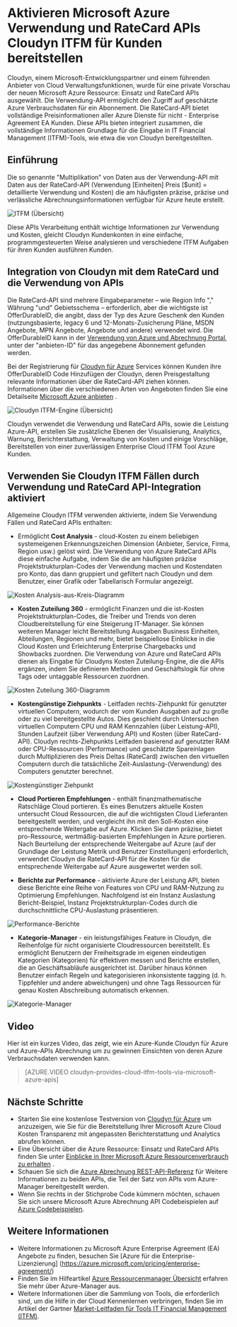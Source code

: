<properties
   pageTitle="Microsoft Azure Verwendung und RateCard APIs aktivieren Cloudyn ITFM für Kunden bereitstellen | Microsoft Azure"
   description="Stellt eine eindeutige Perspektive aus Microsoft Azure Abrechnung Partner Cloudyn, deren Erfahrung Integration der Abrechnung Azure-APIs in deren Produkt.  Dies ist für Kunden mit Azure und Cloudyn, die mit/ausprobieren von Cloudyn für Azure Services interessiert sind besonders hilfreich."
   services=""
   documentationCenter=""
   authors="BryanLa"
   manager="mbaldwin"
   editor=""
   tags="billing"/>

<tags
   ms.service="billing"
   ms.devlang="na"
   ms.topic="article"
   ms.tgt_pltfrm="na"
   ms.workload="billing"
   ms.date="08/16/2016"
   ms.author="mobandyo;bryanla"/>

# <a name="microsoft-azure-usage-and-ratecard-apis-enable-cloudyn-to-provide-itfm-for-customers"></a>Aktivieren Microsoft Azure Verwendung und RateCard APIs Cloudyn ITFM für Kunden bereitstellen

Cloudyn, einem Microsoft-Entwicklungspartner und einem führenden Anbieter von Cloud Verwaltungsfunktionen, wurde für eine private Vorschau der neuen Microsoft Azure Ressource: Einsatz und RateCard APIs ausgewählt.  Die Verwendung-API ermöglicht den Zugriff auf geschätzte Azure Verbrauchsdaten für ein Abonnement. Die RateCard-API bietet vollständige Preisinformationen aller Azure Dienste für nicht - Enterprise Agreement EA Kunden. Diese APIs bieten integriert zusammen, die vollständige Informationen Grundlage für die Eingabe in IT Financial Management (ITFM)-Tools, wie etwa die von Cloudyn bereitgestellten.

## <a name="introduction"></a>Einführung

Die so genannte "Multiplikation" von Daten aus der Verwendung-API mit Daten aus der RateCard-API (Verwendung [Einheiten] Preis [$unit] = detaillierte Verwendung und Kosten) die am häufigsten präzise, präzise und verlässliche Abrechnungsinformationen verfügbar für Azure heute erstellt.

![ITFM (Übersicht)][1]

Diese APIs Verarbeitung enthält wichtige Informationen zur Verwendung und Kosten, gleicht Cloudyn Kundenkonten in eine einfache, programmgesteuerten Weise analysieren und verschiedene ITFM Aufgaben für ihren Kunden ausführen Kunden.

## <a name="integrating-cloudyn-with-the-ratecard-and-usage-apis"></a>Integration von Cloudyn mit dem RateCard und die Verwendung von APIs
Die RateCard-API sind mehrere Eingabeparameter – wie Region Info "," Währung "und" Gebietsschema – erforderlich, aber die wichtigste ist OfferDurableID, die angibt, dass der Typ des Azure Geschenk den Kunden (nutzungsbasierte, legacy 6 und 12-Monats-Zusicherung Pläne, MSDN Angebote, MPN Angebote, Angebote und andere) verwendet wird. Die OfferDurableID kann in der [Verwendung von Azure und Abrechnung Portal](https://account.windowsazure.com/Subscriptions), unter der "anbieten-ID" für das angegebene Abonnement gefunden werden.

Bei der Registrierung für [Cloudyn für Azure](https://www.cloudyn.com/microsoft-azure/) Services können Kunden ihre OfferDurableID Code Hinzufügen der Cloudyn, deren Preisgestaltung relevante Informationen über die RateCard-API ziehen können.  Informationen über die verschiedenen Arten von Angeboten finden Sie eine Detailseite [Microsoft Azure anbieten](https://azure.microsoft.com/support/legal/offer-details/) .

![Cloudyn ITFM-Engine (Übersicht)][2]

Cloudyn verwendet die Verwendung und RateCard APIs, sowie die Leistung Azure-API, erstellen Sie zusätzliche Ebenen der Visualisierung, Analytics, Warnung, Berichterstattung, Verwaltung von Kosten und einige Vorschläge, Bereitstellen von einer zuverlässigen Enterprise Cloud ITFM Tool Azure Kunden.

## <a name="cloudyn-itfm-use-cases-enabled-by-usage-and-ratecard-api-integration"></a>Verwenden Sie Cloudyn ITFM Fällen durch Verwendung und RateCard API-Integration aktiviert
Allgemeine Cloudyn ITFM verwenden aktivierte, indem Sie Verwendung Fällen und RateCard APIs enthalten:

+ Ermöglicht **Cost Analysis** - cloud-Kosten zu einem beliebigen systemeigenen Erkennungszeichen Dimension (Anbieter, Service, Firma, Region usw.) gelöst wird. Die Verwendung von Azure RateCard APIs diese einfache Aufgabe, indem Sie die am häufigsten präzise Projektstrukturplan-Codes der Verwendung machen und Kostendaten pro Konto, das dann gruppiert und gefiltert nach Cloudyn und dem Benutzer, einer Grafik oder Tabellarisch Formular angezeigt.

![Kosten Analysis-aus-Kreis-Diagramm][3]

+ **Kosten Zuteilung 360** - ermöglicht Finanzen und die ist-Kosten Projektstrukturplan-Codes, die Treiber und Trends von deren Cloudbereitstellung für eine Steigerung IT-Manager. Sie können weiteren Manager leicht Bereitstellung Ausgaben Business Einheiten, Abteilungen, Regionen und mehr, bietet beispiellose Einblicke in die Cloud Kosten und Erleichterung Enterprise Chargebacks und Showbacks zuordnen. Die Verwendung von Azure und RateCard APIs dienen als Eingabe für Cloudyns Kosten Zuteilung-Engine, die die APIs ergänzen, indem Sie definieren Methoden und Geschäftslogik für ohne Tags oder untaggable Ressourcen zuordnen.

![Kosten Zuteilung 360-Diagramm][4]

+ **Kostengünstige Ziehpunkts** - Leitfaden rechts-Ziehpunkt für genutzter virtuellen Computern, wodurch der vom Kunden Ausgaben auf zu große oder zu viel bereitgestellte Autos. Dies geschieht durch Untersuchen virtuellen Computern CPU und RAM Kennzahlen (über Leistung-API), Stunden Laufzeit (über Verwendung API) und Kosten (über RateCard-API). Cloudyn rechts-Ziehpunkts Leitfaden basierend auf genutzter RAM oder CPU-Ressourcen (Performance) und geschätzte Spareinlagen durch Multiplizieren des Preis Deltas (RateCard) zwischen den virtuellen Computern durch die tatsächliche Zeit-Auslastung-(Verwendung) des Computers genutzter berechnet.

![Kostengünstiger Ziehpunkt][5]

+ **Cloud Portieren Empfehlungen** - enthält finanzmathematische Ratschläge Cloud portieren. Es eines Benutzers aktuelle Kosten untersucht Cloud Ressourcen, die auf die wichtigsten Cloud Lieferanten bereitgestellt werden, und vergleicht ihn mit den Soll-Kosten eine entsprechende Weitergabe auf Azure. Klicken Sie dann präzise, bietet pro-Ressource, wertmäßig-basierten Empfehlungen in Azure portieren. Nach Beurteilung der entsprechende Weitergabe auf Azure (auf der Grundlage der Leistung Metrik und Benutzer Einstellungen) erforderlich, verwendet Cloudyn die RateCard-API für die Kosten für die entsprechende Weitergabe auf Azure ausgewertet werden soll.

+ **Berichte zur Performance** - aktivierte Azure der Leistung API, bieten diese Berichte eine Reihe von Features von CPU und RAM-Nutzung zu Optimierung Empfehlungen. Nachfolgend ist ein Instanz Auslastung Bericht-Beispiel, Instanz Projektstrukturplan-Codes durch die durchschnittliche CPU-Auslastung präsentieren.

![Performance-Berichte][6]

+ **Kategorie-Manager** - ein leistungsfähiges Feature in Cloudyn, die Reihenfolge für nicht organisierte Cloudressourcen bereitstellt. Es ermöglicht Benutzern der Freiheitsgrade im eigenen eindeutigen Kategorien (Kategorien) für effektiven messen und Berichte erstellen, die an Geschäftsabläufe ausgerichtet ist. Darüber hinaus können Benutzer einfach Regeln und kategorisieren inkonsistente tagging (d. h. Tippfehler und andere abweichungen) und ohne Tags Ressourcen für genau Kosten Abschreibung automatisch erkennen.

![Kategorie-Manager][7]

## <a name="video"></a>Video

Hier ist ein kurzes Video, das zeigt, wie ein Azure-Kunde Cloudyn für Azure und Azure-APIs Abrechnung um zu gewinnen Einsichten von deren Azure Verbrauchsdaten verwenden kann.

> [AZURE.VIDEO cloudyn-provides-cloud-itfm-tools-via-microsoft-azure-apis]


## <a name="next-steps"></a>Nächste Schritte

+ Starten Sie eine kostenlose Testversion von [Cloudyn für Azure](https://www.cloudyn.com/microsoft-azure/) um anzuzeigen, wie Sie für die Bereitstellung Ihrer Microsoft Azure Cloud Kosten Transparenz mit angepassten Berichterstattung und Analytics abrufen können.
+ Eine Übersicht über die Azure Ressource: Einsatz und RateCard APIs finden Sie unter [Einblicke in Ihrer Microsoft Azure Ressourcenverbrauch zu erhalten](billing-usage-rate-card-overview.md) .
+ Schauen Sie sich die [Azure Abrechnung REST-API-Referenz](https://msdn.microsoft.com/library/azure/1ea5b323-54bb-423d-916f-190de96c6a3c) für Weitere Informationen zu beiden APIs, die Teil der Satz von APIs vom Azure-Manager bereitgestellt werden.
+ Wenn Sie rechts in der Stichprobe Code kümmern möchten, schauen Sie sich unsere Microsoft Azure Abrechnung API Codebeispielen auf [Azure Codebeispielen](https://azure.microsoft.com/documentation/samples/?term=billing).

## <a name="learn-more"></a>Weitere Informationen
+ Weitere Informationen zu Microsoft Azure Enterprise Agreement (EA) Angebote zu finden, besuchen Sie [Azure für die Enterprise-Lizenzierung] (https://azure.microsoft.com/pricing/enterprise-agreement/)
+ Finden Sie im Hilfeartikel [Azure Ressourcenmanager Übersicht](azure-resource-manager/resource-group-overview.md) erfahren Sie mehr über Azure-Manager aus.
+ Weitere Informationen über die Sammlung von Tools, die erforderlich sind, um die Hilfe in der Cloud Kennenlernen verbringen, finden Sie im Artikel der Gartner [Market-Leitfaden für Tools IT Financial Management (ITFM)](http://www.gartner.com/technology/reprints.do?id=1-212F7AL&ct=140909&st=sb).

<!--Image references-->
[1]: ./media/billing-usage-rate-card-partner-solution-cloudyn/Cloudyn-ITFM-Overview.png
[2]: ./media/billing-usage-rate-card-partner-solution-cloudyn/Cloudyn-ITFM-Engine-Overview.png
[3]: ./media/billing-usage-rate-card-partner-solution-cloudyn/Cloudyn-Cost-Analysis-Pie-Chart.png
[4]: ./media/billing-usage-rate-card-partner-solution-cloudyn/Cloudyn-Cost-Allocation-360-Chart.png
[5]: ./media/billing-usage-rate-card-partner-solution-cloudyn/Cloudyn-Cost-Effective-Sizing.png
[6]: ./media/billing-usage-rate-card-partner-solution-cloudyn/Cloudyn-Performance-Reports.png
[7]: ./media/billing-usage-rate-card-partner-solution-cloudyn/Cloudyn-Category-Manager.png
